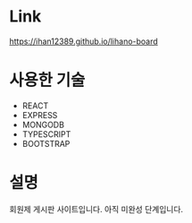 # Link<br>
https://ihan12389.github.io/lihano-board
<br>
# 사용한 기술<br>
* REACT
* EXPRESS
* MONGODB
* TYPESCRIPT
* BOOTSTRAP

# 설명
회원제 게시판 사이트입니다.
아직 미완성 단계입니다.

